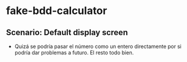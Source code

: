 # fake-bdd-calculator

## Scenario: Default display screen

- Quizá se podría pasar el número como un entero directamente por si podría dar problemas a futuro. El resto todo bien.
